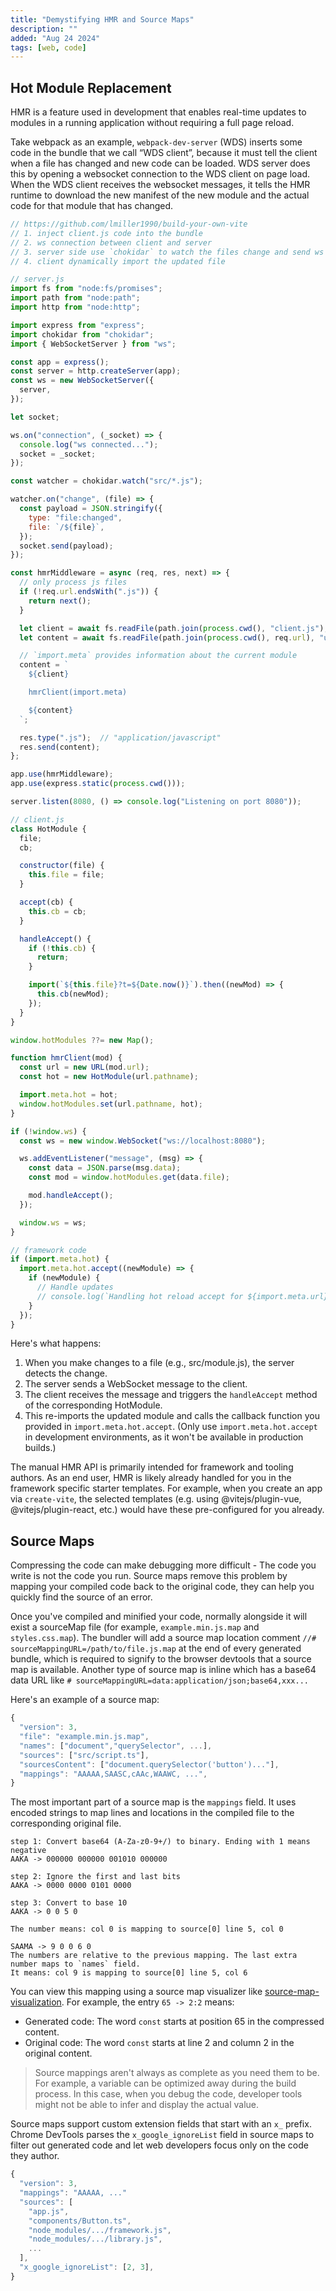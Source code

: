 ```yaml
---
title: "Demystifying HMR and Source Maps"
description: ""
added: "Aug 24 2024"
tags: [web, code]
---
```


## Hot Module Replacement
HMR is a feature used in development that enables real-time updates to modules in a running application without requiring a full page reload.

Take webpack as an example, `webpack-dev-server` (WDS) inserts some code in the bundle that we call “WDS client”, because it must tell the client when a file has changed and new code can be loaded. WDS server does this by opening a websocket connection to the WDS client on page load. When the WDS client receives the websocket messages, it tells the HMR runtime to download the new manifest of the new module and the actual code for that module that has changed.

```js
// https://github.com/lmiller1990/build-your-own-vite
// 1. inject client.js code into the bundle
// 2. ws connection between client and server
// 3. server side use `chokidar` to watch the files change and send ws message
// 4. client dynamically import the updated file

// server.js
import fs from "node:fs/promises";
import path from "node:path";
import http from "node:http";

import express from "express";
import chokidar from "chokidar";
import { WebSocketServer } from "ws";

const app = express();
const server = http.createServer(app);
const ws = new WebSocketServer({
  server,
});

let socket;

ws.on("connection", (_socket) => {
  console.log("ws connected...");
  socket = _socket;
});

const watcher = chokidar.watch("src/*.js");

watcher.on("change", (file) => {
  const payload = JSON.stringify({
    type: "file:changed",
    file: `/${file}`,
  });
  socket.send(payload);
});

const hmrMiddleware = async (req, res, next) => {
  // only process js files
  if (!req.url.endsWith(".js")) {
    return next();
  }

  let client = await fs.readFile(path.join(process.cwd(), "client.js"), "utf8");
  let content = await fs.readFile(path.join(process.cwd(), req.url), "utf8");

  // `import.meta` provides information about the current module
  content = `
    ${client}

    hmrClient(import.meta)

    ${content}
  `;

  res.type(".js");  // "application/javascript"
  res.send(content);
};

app.use(hmrMiddleware);
app.use(express.static(process.cwd()));

server.listen(8080, () => console.log("Listening on port 8080"));
```

```js
// client.js
class HotModule {
  file;
  cb;

  constructor(file) {
    this.file = file;
  }

  accept(cb) {
    this.cb = cb;
  }

  handleAccept() {
    if (!this.cb) {
      return;
    }

    import(`${this.file}?t=${Date.now()}`).then((newMod) => {
      this.cb(newMod);
    });
  }
}

window.hotModules ??= new Map();

function hmrClient(mod) {
  const url = new URL(mod.url);
  const hot = new HotModule(url.pathname);

  import.meta.hot = hot;
  window.hotModules.set(url.pathname, hot);
}

if (!window.ws) {
  const ws = new window.WebSocket("ws://localhost:8080");

  ws.addEventListener("message", (msg) => {
    const data = JSON.parse(msg.data);
    const mod = window.hotModules.get(data.file);

    mod.handleAccept();
  });

  window.ws = ws;
}
```

```js
// framework code
if (import.meta.hot) {
  import.meta.hot.accept((newModule) => {
    if (newModule) {
      // Handle updates
      // console.log(`Handling hot reload accept for ${import.meta.url}`);
    }
  });
}
```

Here's what happens:
1. When you make changes to a file (e.g., src/module.js), the server detects the change.
2. The server sends a WebSocket message to the client.
3. The client receives the message and triggers the `handleAccept` method of the corresponding HotModule.
4. This re-imports the updated module and calls the callback function you provided in `import.meta.hot.accept`. (Only use `import.meta.hot.accept` in development environments, as it won't be available in production builds.)

The manual HMR API is primarily intended for framework and tooling authors. As an end user, HMR is likely already handled for you in the framework specific starter templates. For example, when you create an app via `create-vite`, the selected templates (e.g. using @vitejs/plugin-vue, @vitejs/plugin-react, etc.) would have these pre-configured for you already.

## Source Maps
Compressing the code can make debugging more difficult - The code you write is not the code you run. Source maps remove this problem by mapping your compiled code back to the original code, they can help you quickly find the source of an error.

Once you've compiled and minified your code, normally alongside it will exist a sourceMap file (for example, `example.min.js.map` and `styles.css.map`). The bundler will add a source map location comment `//# sourceMappingURL=/path/to/file.js.map` at the end of every generated bundle, which is required to signify to the browser devtools that a source map is available. Another type of source map is inline which has a base64 data URL like `# sourceMappingURL=data:application/json;base64,xxx...`

Here's an example of a source map:
```js
{
  "version": 3,
  "file": "example.min.js.map",
  "names": ["document","querySelector", ...],
  "sources": ["src/script.ts"],
  "sourcesContent": ["document.querySelector('button')..."],
  "mappings": "AAAAA,SAASC,cAAc,WAAWC, ...",
}
```

The most important part of a source map is the `mappings` field. It uses encoded strings to map lines and locations in the compiled file to the corresponding original file.

```
step 1: Convert base64 (A-Za-z0-9+/) to binary. Ending with 1 means negative
AAKA -> 000000 000000 001010 000000

step 2: Ignore the first and last bits
AAKA -> 0000 0000 0101 0000

step 3: Convert to base 10
AAKA -> 0 0 5 0

The number means: col 0 is mapping to source[0] line 5, col 0

SAAMA -> 9 0 0 6 0
The numbers are relative to the previous mapping. The last extra number maps to `names` field.
It means: col 9 is mapping to source[0] line 5, col 6
```

You can view this mapping using a source map visualizer like [source-map-visualization](https://sokra.github.io/source-map-visualization). For example, the entry `65 -> 2:2` means:
- Generated code: The word `const` starts at position 65 in the compressed content.
- Original code: The word `const` starts at line 2 and column 2 in the original content.

> Source mappings aren't always as complete as you need them to be. For example, a variable can be optimized away during the build process. In this case, when you debug the code, developer tools might not be able to infer and display the actual value.

Source maps support custom extension fields that start with an `x_` prefix. Chrome DevTools parses the `x_google_ignoreList` field in source maps to filter out generated code and let web developers focus only on the code they author.

```js
{
  "version": 3,
  "mappings": "AAAAA, ..." 
  "sources": [
    "app.js",
    "components/Button.ts",
    "node_modules/.../framework.js",
    "node_modules/.../library.js",
    ...
  ],
  "x_google_ignoreList": [2, 3],
}
```
